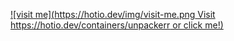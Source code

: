 [![visit me](https://hotio.dev/img/visit-me.png Visit https://hotio.dev/containers/unpackerr or click me!)](https://hotio.dev/containers/unpackerr)
